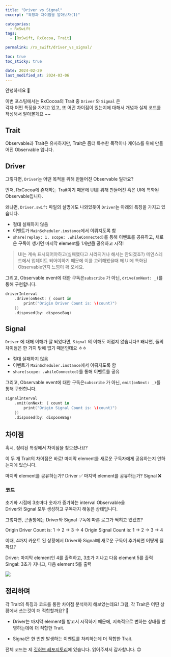 ```yaml
---
title: "Driver vs Signal"
excerpt: "특징과 차이점을 알아보자(1)"

categories:
  - RxSwift
tags:
  - [RxSwift, RxCocoa, Trait]

permalink: /rx_swift/driver_vs_signal/

toc: true
toc_sticky: true

date: 2024-02-29
last_modified_at: 2024-03-06
--- 
```




안녕하세요 👋

이번 포스팅에서는 RxCocoa의 Trait 중 `Driver` 와 `Signal` 은  
각자 어떤 특징을 가지고 있고, 또 어떤 차이점이 있는지에 대해서 개념과 실제 코드를 작성해서 알아볼게요 ~~

## Trait

Observable과 Trait은 유사하지만, Trait은 좀더 특수한 목적이나 케이스를 위해 만들어진 Observable 입니다.

## Driver

그렇다면, `Driver`는 어떤 목적을 위해 만들어진 Observable 일까요?

먼저, RxCocoa에 존재하는 Trait이기 때문에 UI를 위해 만들어진 혹은 UI에 특화된 Observable입니다.

왜냐면, `Driver.swift` 파일의 설명에도 나와있듯이 `Driver`는 아래의 특징을 가지고 있습니다.

- 절대 실패하지 않음
- 이벤트가 `MainScheduler.instance`에서 이뤄지도록 함
- `share(replay: 1, scope: .whileConnected)`를 통해 이벤트를 공유하고, 새로운 구독이 생기면 마지막 element를 1개만큼 공유하고 시작!

> UI는 계속 표시되어야하고(실패했다고 사라지거나 해서는 안되겠죠?)
메인스레드에서 업데이트 되어야하기 때문에 이를 고려해봤을때
왜 UI에 특화된 Observable인지 느낌이 확 오네요.

그리고, Observable event에 대한 구독은`subscribe` 가 아닌,
`drive(onNext: _)`를 통해 구현합니다.

```swift
driverInterval
    .drive(onNext: { count in
        print("Origin Driver Count is: \(count)")
    })
    .disposed(by: disposeBag)
```


## Signal

`Driver` 에 대해 이해가 잘 되었다면, `Signal` 의 이해도 어렵지 않습니다!!
왜냐면, 둘의 차이점은 한 가지 밖에 없기 때문인데요 ㅎㅎ

- 절대 실패하지 않음
- 이벤트가 `MainScheduler.instance`에서 이뤄지도록 함
- `share(scope: .whileConnected)`를 통해 이벤트를 공유

그리고, Observable event에 대한 구독은`subscribe` 가 아닌,
`emit(onNext: _)`를 통해 구현합니다.

```swift
signalInterval
    .emit(onNext: { count in
        print("Origin Signal Count is: \(count)")
    })
    .disposed(by: disposeBag)
```


## 차이점

혹시, 정리된 특징에서 차이점을 찾으셨나요?

이 두 개 Trait의 차이점은 바로!
마지막 element를 새로운 구독자에게 공유하는지 안하는지에 있습니다.

마지막 element를 공유하는가? Driver ✅
마지막 element를 공유하는가? Signal ❌


### 코드

초기화 시점에 3초마다 숫자가 증가하는 interval Observable을  
Driver와 Signal 모두 생성하고 구독까지 해놓은 상태입니다.

그렇다면, 콘솔창에는 Driver와 Signal 구독에 따른 로그가 찍히고 있겠죠?

Origin Driver Count is: 1 -> 2 -> 3 -> 4
Origin Signal Count is: 1 -> 2 -> 3 -> 4

이때, 4까지 카운트 된 상황에서 Driver와 Signal에 새로운 구독이 추가되면 어떻게 될까요?

Driver: 마지막 element인 4를 출력하고, 3초가 지나고 다음 element 5를 출력
Singal: 3초가 지나고, 다음 element 5를 출력

![](https://velog.velcdn.com/images/textobey/post/5f75054f-6ec5-4994-8b83-73574bbe388c/image.png)


## 정리하며

각 Trait의 특징과 코드를 통한 차이점 분석까지 해보았는데요!
그럼, 각 Trait은 어떤 상황에서 쓰는것이 더 적합할까요? 🤔

- Driver는 마지막 element를 받고서 시작하기 때문에,
지속적으로 변하는 상태를 반영하는데에 더 적합한 Trait.

- Signal은 한 번만 발생하는 이벤트를 처리하는데 더 적합한 Trait.

전체 코드는 제 [깃허브 레포지토리](https://github.com/textobey/UI-Components/blob/main/UIKit-Components/MyFoundation/ViewControllers/RxCocoaTraits/RxCocoaTraitsViewController.swift)에 있습니다.
읽어주셔서 감사합니다. 😊

